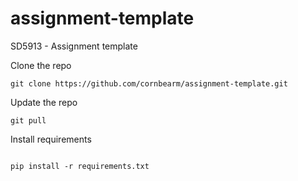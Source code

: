 # assignment-template
SD5913 - Assignment template

Clone the repo
```
git clone https://github.com/cornbearm/assignment-template.git
```

Update the repo
```
git pull
```

Install requirements
```

pip install -r requirements.txt
```
